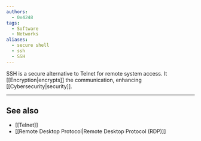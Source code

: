 ```yaml
---
authors: 
  - 0x4248
tags:
  - Software
  - Networks
aliases:
  - secure shell
  - ssh
  - SSH
---
```

SSH is a secure alternative to Telnet for remote system access. It [[Encryption|encrypts]] the communication, enhancing [[Cybersecurity|security]].

___
## See also
- [[Telnet]]
- [[Remote Desktop Protocol|Remote Desktop Protocol (RDP)]]
